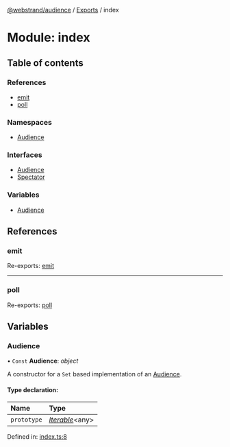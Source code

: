 [@webstrand/audience](../README.md) / [Exports](../modules.md) / index

# Module: index

## Table of contents

### References

- [emit](index.md#emit)
- [poll](index.md#poll)

### Namespaces

- [Audience](index.audience.md)

### Interfaces

- [Audience](../interfaces/index.audience-1.md)
- [Spectator](../interfaces/index.spectator.md)

### Variables

- [Audience](index.md#audience)

## References

### emit

Re-exports: [emit](emit.md#emit)

___

### poll

Re-exports: [poll](poll.md#poll)

## Variables

### Audience

• `Const` **Audience**: *object*

A constructor for a `Set` based implementation of an [Audience](index.audience.md).

#### Type declaration:

Name | Type |
:------ | :------ |
`prototype` | [*Iterable*](../interfaces/index.audience.iterable.md)<any\> |

Defined in: [index.ts:8](https://github.com/webstrand/audience/blob/25e4ffb/src/index.ts#L8)
